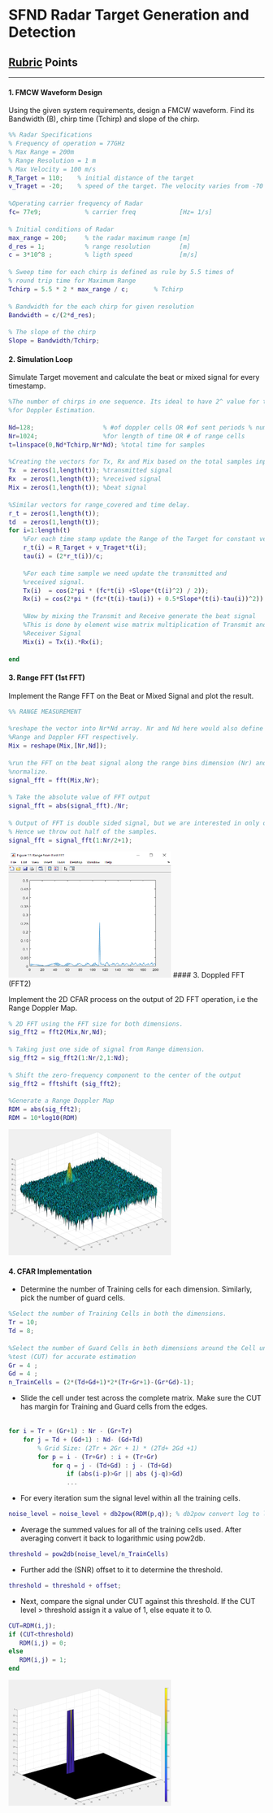 # SFND Radar Target Generation and Detection
## [Rubric](https://review.udacity.com/#!/rubrics/2548/view) Points
---
#### 1. FMCW Waveform Design

Using the given system requirements, design a FMCW waveform. Find its Bandwidth (B), chirp time (Tchirp) and slope of the chirp.

```Matlab
%% Radar Specifications 
% Frequency of operation = 77GHz
% Max Range = 200m
% Range Resolution = 1 m
% Max Velocity = 100 m/s
R_Target = 110;    % initial distance of the target 
v_Traget = -20;    % speed of the target. The velocity varies from -70 to +70 m/s

%Operating carrier frequency of Radar 
fc= 77e9;            % carrier freq            [Hz= 1/s]

% Initial conditions of Radar
max_range = 200;     % the radar maximum range [m]
d_res = 1;           % range resolution        [m]
c = 3*10^8 ;         % ligth speed             [m/s]

% Sweep time for each chirp is defined as rule by 5.5 times of
% round trip time for Maximum Range
Tchirp = 5.5 * 2 * max_range / c;       % Tchirp

% Bandwidth for the each chirp for given resolution 
Bandwidth = c/(2*d_res);

% The slope of the chirp
Slope = Bandwidth/Tchirp;
```
#### 2. Simulation Loop

Simulate Target movement and calculate the beat or mixed signal for every timestamp.

```Matlab
%The number of chirps in one sequence. Its ideal to have 2^ value for the ease of running the FFT
%for Doppler Estimation. 

Nd=128;                   % #of doppler cells OR #of sent periods % number of chirps
Nr=1024;                  %for length of time OR # of range cells
t=linspace(0,Nd*Tchirp,Nr*Nd); %total time for samples

%Creating the vectors for Tx, Rx and Mix based on the total samples input.
Tx  = zeros(1,length(t)); %transmitted signal
Rx  = zeros(1,length(t)); %received signal
Mix = zeros(1,length(t)); %beat signal

%Similar vectors for range_covered and time delay.
r_t = zeros(1,length(t));
td  = zeros(1,length(t));
for i=1:length(t)          
    %For each time stamp update the Range of the Target for constant velocity. 
    r_t(i) = R_Target + v_Traget*t(i);
    tau(i) = (2*r_t(i))/c;
    
    %For each time sample we need update the transmitted and
    %received signal. 
    Tx(i)  = cos(2*pi * (fc*t(i) +Slope*(t(i)^2) / 2));
    Rx(i) = cos(2*pi * (fc*(t(i)-tau(i)) + 0.5*Slope*(t(i)-tau(i))^2));
    
    %Now by mixing the Transmit and Receive generate the beat signal
    %This is done by element wise matrix multiplication of Transmit and
    %Receiver Signal
    Mix(i) = Tx(i).*Rx(i);
    
end
```

#### 3. Range FFT (1st FFT)

Implement the Range FFT on the Beat or Mixed Signal and plot the result.

```Matlab
%% RANGE MEASUREMENT

%reshape the vector into Nr*Nd array. Nr and Nd here would also define the size of
%Range and Doppler FFT respectively.
Mix = reshape(Mix,[Nr,Nd]);

%run the FFT on the beat signal along the range bins dimension (Nr) and
%normalize.
signal_fft = fft(Mix,Nr);

% Take the absolute value of FFT output
signal_fft = abs(signal_fft)./Nr;

% Output of FFT is double sided signal, but we are interested in only one side of the spectrum.
% Hence we throw out half of the samples.
signal_fft = signal_fft(1:Nr/2+1);

```
<img src="images/range_fft.png" width="320" height="248" />
#### 3. Doppled FFT (FFT2)

Implement the 2D CFAR process on the output of 2D FFT operation, i.e the Range Doppler Map.

```Matlab
% 2D FFT using the FFT size for both dimensions.
sig_fft2 = fft2(Mix,Nr,Nd);

% Taking just one side of signal from Range dimension.
sig_fft2 = sig_fft2(1:Nr/2,1:Nd);

% Shift the zero-frequency component to the center of the output
sig_fft2 = fftshift (sig_fft2);

%Generate a Range Doppler Map 
RDM = abs(sig_fft2);
RDM = 10*log10(RDM) 
```
<img src="images/doppler_fft.png" width="320" height="248" />


#### 4. CFAR Implementation 

-   Determine the number of Training cells for each dimension. Similarly, pick the number of guard cells.
```Matlab
%Select the number of Training Cells in both the dimensions.
Tr = 10;
Td = 8;

%Select the number of Guard Cells in both dimensions around the Cell under 
%test (CUT) for accurate estimation
Gr = 4 ;
Gd = 4 ;
n_TrainCells = (2*(Td+Gd+1)*2*(Tr+Gr+1)-(Gr*Gd)-1);
```
-   Slide the cell under test across the complete matrix. Make sure the CUT has margin for Training and Guard cells from the edges.

```Matlab

for i = Tr + (Gr+1) : Nr - (Gr+Tr)
    for j = Td + (Gd+1) : Nd- (Gd+Td)
        % Grid Size: (2Tr + 2Gr + 1) * (2Td+ 2Gd +1)
        for p = i - (Tr+Gr) : i + (Tr+Gr)
            for q = j - (Td+Gd) : j - (Td+Gd)
                if (abs(i-p)>Gr || abs (j-q)>Gd)
                ...
```
-   For every iteration sum the signal level within all the training cells. 

```Matlab
noise_level = noise_level + db2pow(RDM(p,q)); % db2pow convert log to linear
```
-   Average the summed values for all of the training cells used. After averaging convert it back to logarithmic using pow2db.
```Matlab
threshold = pow2db(noise_level/n_TrainCells)
```
-   Further add the (SNR) offset to it to determine the threshold. 
```Matlab
threshold = threshold + offset;
```
-   Next, compare the signal under CUT against this threshold.
    If the CUT level > threshold assign it a value of 1, else equate it to 0.
```Matlab
CUT=RDM(i,j);
if (CUT<threshold)
   RDM(i,j) = 0;
else
   RDM(i,j) = 1;
end
```
<img src="images/cfar.png" width="320" height="248" />



